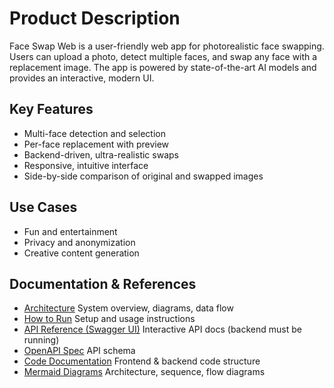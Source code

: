 # Product Description

Face Swap Web is a user-friendly web app for photorealistic face swapping. Users can upload a photo, detect multiple faces, and swap any face with a replacement image. The app is powered by state-of-the-art AI models and provides an interactive, modern UI.

## Key Features
- Multi-face detection and selection
- Per-face replacement with preview
- Backend-driven, ultra-realistic swaps
- Responsive, intuitive interface
- Side-by-side comparison of original and swapped images

## Use Cases
- Fun and entertainment
- Privacy and anonymization
- Creative content generation

## Documentation & References
- [Architecture](architecture.md)
  System overview, diagrams, data flow
- [How to Run](how-to-run.md)
  Setup and usage instructions
- [API Reference (Swagger UI)](http://localhost:5555/swagger)
  Interactive API docs (backend must be running)
- [OpenAPI Spec](../backend/docs/openapi.yaml)
  API schema
- [Code Documentation](code-documentation.md)
  Frontend & backend code structure
- [Mermaid Diagrams](mermaid-examples.md)
  Architecture, sequence, flow diagrams
